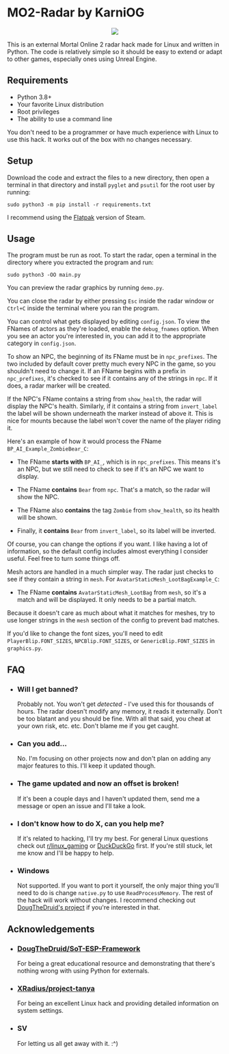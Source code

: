 # MO2-Radar by KarniOG
<p align="center">
  <img src="https://github.com/KarniOG/MO2-Radar/assets/166090320/e0227110-1555-4f46-af6e-cfc9dc06664b" />
</p>

This is an external Mortal Online 2 radar hack made for Linux
and written in Python. The code is relatively simple so it should be easy to
extend or adapt to other games, especially ones using Unreal Engine.


## Requirements

- Python 3.8+
- Your favorite Linux distribution
- Root privileges
- The ability to use a command line

You don't need to be a programmer or have much experience with Linux to use
this hack. It works out of the box with no changes necessary.


## Setup

Download the code and extract the files to a new directory, then
open a terminal in that directory and install `pyglet` and `psutil`
for the root user by running:
```
sudo python3 -m pip install -r requirements.txt
```
I recommend using the
[Flatpak](https://flathub.org/apps/com.valvesoftware.Steam)
version of Steam.


## Usage

The program must be run as root. To start the radar, open a terminal
in the directory where you extracted the program and run:
```
sudo python3 -OO main.py
```

You can preview the radar graphics by running `demo.py`.

You can close the radar by either pressing `Esc` inside
the radar window or `Ctrl+C` inside the terminal where you ran the program.

You can control what gets displayed by editing `config.json`. To view
the FNames of actors as they're loaded, enable the `debug_fnames` option.
When you see an actor you're interested in, you can add it to the appropriate
category in `config.json`.

To show an NPC, the beginning of its FName must be in `npc_prefixes`.
The two included by default cover pretty much every NPC in the game, so
you shouldn't need to change it. If an FName begins with a prefix in
`npc_prefixes`, it's checked to see if it contains any of the strings in
`npc`. If it does, a radar marker will be created.

If the NPC's FName contains a string from `show_health`, the
radar will display the NPC's health. Similarly, if it contains a string
from `invert_label` the label will be shown underneath the marker instead of
above it. This is nice for mounts because the label won't cover the name of
the player riding it.

Here's an example of how it would process the FName
`BP_AI_Example_ZombieBear_C`:
- The FName **starts with** `BP_AI_`, which is in `npc_prefixes`.
 This means it's an NPC, but we still need to check to see if it's an NPC
 we want to display.

- The FName **contains** `Bear` from `npc`. That's a match, so the
 radar will show the NPC.

- The FName also **contains** the tag `Zombie` from `show_health`,
 so its health will be shown.

- Finally, it **contains** `Bear` from `invert_label`, so its label will be inverted.

Of course, you can change the options if you want.
I like having a lot of information, so the default config includes almost
everything I consider useful. Feel free to turn some things off.

Mesh actors are handled in a much simpler way. The radar just checks to see
if they contain a string in `mesh`. For `AvatarStaticMesh_LootBagExample_C`:

- The FName **contains** `AvatarStaticMesh_LootBag` from `mesh`, so it's a match
 and will be displayed. It only needs to be a partial match.

Because it doesn't care as much about what it matches for meshes, try to use
longer strings in the `mesh` section of the config to prevent bad matches.

If you'd like to change the font sizes, you'll need to edit
`PlayerBlip.FONT_SIZES`, `NPCBlip.FONT_SIZES`, or `GenericBlip.FONT_SIZES`
in `graphics.py`.


## FAQ

- ### Will I get banned?
    Probably not. You won't get *detected* - I've used this for thousands of
    hours. The radar doesn't modify any memory, it reads it externally.
    Don't be too blatant and you should be fine. With all that said, you
    cheat at your own risk, etc. etc. Don't blame me if you get caught.

- ### Can you add...
    No. I'm focusing on other projects now and don't plan on adding
    any major features to this. I'll keep it updated though.

- ### The game updated and now an offset is broken!
    If it's been a couple days and I haven't updated them, send me
    a message or open an issue and I'll take a look.

- ### I don't know how to do X, can you help me?
    If it's related to hacking, I'll try my best.
    For general Linux questions check out
    [r/linux_gaming](https://www.reddit.com/r/linux_gaming/comments/16xx5yv/faqs/)
    or [DuckDuckGo](https://duckduckgo.com/) first. If you're still stuck,
    let me know and I'll be happy to help.

- ### Windows
    Not supported. If you want to port it yourself,
    the only major thing you'll need to do is change `native.py` to use
    `ReadProcessMemory`. The rest of the hack will work without changes.
    I recommend checking out
    [DougTheDruid's project](https://github.com/DougTheDruid/SoT-ESP-Framework/)
    if you're interested in that.


## Acknowledgements

- ### [DougTheDruid/SoT-ESP-Framework](https://github.com/DougTheDruid/SoT-ESP-Framework/)
    For being a great educational resource and demonstrating that there's
    nothing wrong with using Python for externals.

- ### [XRadius/project-tanya](https://github.com/XRadius/project-tanya/)
    For being an excellent Linux hack and providing detailed information
    on system settings.

- ### SV
    For letting us all get away with it. :^)

